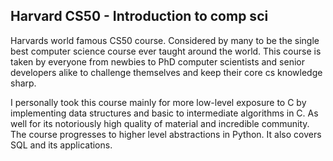 ## Harvard CS50 - Introduction to comp sci  

Harvards world famous CS50 course. Considered by many to be the single best computer science course ever taught around the world. This course is taken by everyone from newbies to PhD computer scientists and senior developers alike to challenge themselves and keep their core cs knowledge sharp. 

I personally took this course mainly for more low-level exposure to C by implementing data structures and basic to intermediate algorithms in C. As well for its notoriously high quality of material and incredible community. The course progresses to higher level abstractions in Python. It also covers SQL and its applications. 

